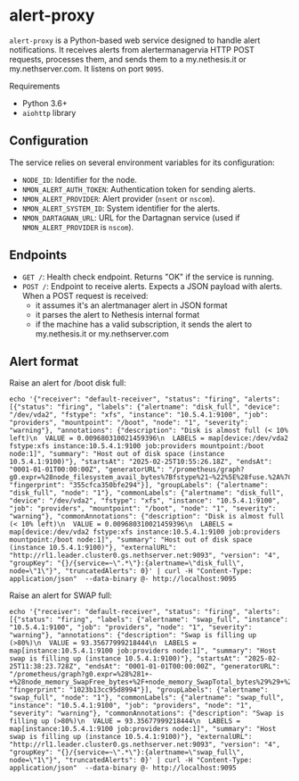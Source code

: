 # alert-proxy

`alert-proxy` is a Python-based web service designed to handle alert notifications. 
It receives alerts from alertermanagervia HTTP POST requests, processes them, and sends them to a my.nethesis.it or my.nethserver.com.
It listens on port `9095`.

Requirements
- Python 3.6+
- `aiohttp` library

## Configuration

The service relies on several environment variables for its configuration:
- `NODE_ID`: Identifier for the node.
- `NMON_ALERT_AUTH_TOKEN`: Authentication token for sending alerts.
- `NMON_ALERT_PROVIDER`: Alert provider (`nsent` or `nscom`).
- `NMON_ALERT_SYSTEM_ID`: System identifier for the alerts.
- `NMON_DARTAGNAN_URL`: URL for the Dartagnan service (used if `NMON_ALERT_PROVIDER` is `nscom`).

## Endpoints

- `GET /`: Health check endpoint. Returns "OK" if the service is running.
- `POST /`: Endpoint to receive alerts. Expects a JSON payload with alerts.
  When a POST request is received:
    - it assumes it's an alertmanager alert in JSON format
    - it parses the alert to Nethesis internal format
    - if the machine has a valid subscription, it sends the alert to my.nethesis.it or my.nethserver.com

## Alert format

Raise an alert for /boot disk full:
```
echo '{"receiver": "default-receiver", "status": "firing", "alerts": [{"status": "firing", "labels": {"alertname": "disk_full", "device": "/dev/vda2", "fstype": "xfs", "instance": "10.5.4.1:9100", "job": "providers", "mountpoint": "/boot", "node": "1", "severity": "warning"}, "annotations": {"description": "Disk is almost full (< 10% left)\n  VALUE = 0.009680310021459396\n  LABELS = map[device:/dev/vda2 fstype:xfs instance:10.5.4.1:9100 job:providers mountpoint:/boot node:1]", "summary": "Host out of disk space (instance 10.5.4.1:9100)"}, "startsAt": "2025-02-25T10:55:26.18Z", "endsAt": "0001-01-01T00:00:00Z", "generatorURL": "/prometheus/graph?g0.expr=%28node_filesystem_avail_bytes%7Bfstype%21~%22%5E%28fuse.%2A%7Ctmpfs%7Ccifs%7Cnfs%29%22%7D+%2F+node_filesystem_size_bytes+%3C+0.1+and+on+%28instance%2C+device%2C+mountpoint%29+node_filesystem_readonly+%3D%3D+0%29&g0.tab=1", "fingerprint": "355cfca350bfe294"}], "groupLabels": {"alertname": "disk_full", "node": "1"}, "commonLabels": {"alertname": "disk_full", "device": "/dev/vda2", "fstype": "xfs", "instance": "10.5.4.1:9100", "job": "providers", "mountpoint": "/boot", "node": "1", "severity": "warning"}, "commonAnnotations": {"description": "Disk is almost full (< 10% left)\n  VALUE = 0.009680310021459396\n  LABELS = map[device:/dev/vda2 fstype:xfs instance:10.5.4.1:9100 job:providers mountpoint:/boot node:1]", "summary": "Host out of disk space (instance 10.5.4.1:9100)"}, "externalURL": "http://rl1.leader.cluster0.gs.nethserver.net:9093", "version": "4", "groupKey": "{}/{service=~\".*\"}:{alertname=\"disk_full\", node=\"1\"}", "truncatedAlerts": 0}' | curl -H "Content-Type: application/json"  --data-binary @- http://localhost:9095
```

Raise an alert for SWAP full:
```
echo '{"receiver": "default-receiver", "status": "firing", "alerts": [{"status": "firing", "labels": {"alertname": "swap_full", "instance": "10.5.4.1:9100", "job": "providers", "node": "1", "severity": "warning"}, "annotations": {"description": "Swap is filling up (>80%)\n  VALUE = 93.35677999218444\n  LABELS = map[instance:10.5.4.1:9100 job:providers node:1]", "summary": "Host swap is filling up (instance 10.5.4.1:9100)"}, "startsAt": "2025-02-25T11:38:23.728Z", "endsAt": "0001-01-01T00:00:00Z", "generatorURL": "/prometheus/graph?g0.expr=%28%281+-+%28node_memory_SwapFree_bytes+%2F+node_memory_SwapTotal_bytes%29%29+%2A+100+%3E+80%29&g0.tab=1", "fingerprint": "1023b13cc95d8994"}], "groupLabels": {"alertname": "swap_full", "node": "1"}, "commonLabels": {"alertname": "swap_full", "instance": "10.5.4.1:9100", "job": "providers", "node": "1", "severity": "warning"}, "commonAnnotations": {"description": "Swap is filling up (>80%)\n  VALUE = 93.35677999218444\n  LABELS = map[instance:10.5.4.1:9100 job:providers node:1]", "summary": "Host swap is filling up (instance 10.5.4.1:9100)"}, "externalURL": "http://rl1.leader.cluster0.gs.nethserver.net:9093", "version": "4", "groupKey": "{}/{service=~\".*\"}:{alertname=\"swap_full\", node=\"1\"}", "truncatedAlerts": 0}' | curl -H "Content-Type: application/json"  --data-binary @- http://localhost:9095
```
